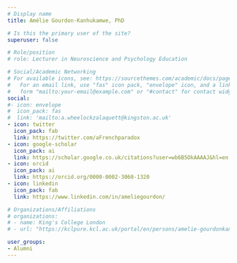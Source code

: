 ```yaml
---
# Display name
title: Amélie Gourdon-Kanhukamwe, PhD

# Is this the primary user of the site?
superuser: false

# Role/position
# role: Lecturer in Neuroscience and Psychology Education

# Social/Academic Networking
# For available icons, see: https://sourcethemes.com/academic/docs/page-builder/#icons
#   For an email link, use "fas" icon pack, "envelope" icon, and a link in the
#   form "mailto:your-email@example.com" or "#contact" for contact widget.
social:
#- icon: envelope
#  icon_pack: fas
#  link: 'mailto:a.wheelockzalaquett@kingston.ac.uk'
- icon: twitter
  icon_pack: fab
  link: https://twitter.com/aFrenchparadox
- icon: google-scholar
  icon_pack: ai
  link: https://scholar.google.co.uk/citations?user=wb6B5OkAAAAJ&hl=en
- icon: orcid
  icon_pack: ai
  link: https://orcid.org/0000-0002-3060-1320
- icon: linkedin
  icon_pack: fab
  link: https://www.linkedin.com/in/ameliegourdon/

# Organizations/Affiliations
# organizations:
# - name: King's College London
# - url: "https://kclpure.kcl.ac.uk/portal/en/persons/amelie-gourdonkanhukamwe(b5da72b7-dc5e-4bd5-ab50-3ad2d61da8d8).html"

user_groups:
- Alumni
---
```

